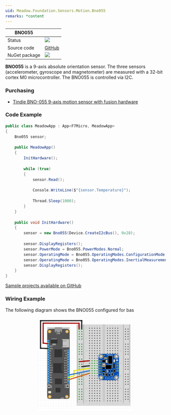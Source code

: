 ```yaml
---
uid: Meadow.Foundation.Sensors.Motion.Bno055
remarks: *content
---
```


| BNO055        |             |
|---------------|-------------|
| Status        | <img src="https://img.shields.io/badge/Working-brightgreen" style="width: auto; height: -webkit-fill-available;" /> |
| Source code   | [GitHub](https://github.com/WildernessLabs/Meadow.Foundation/tree/master/Source/Meadow.Foundation.Peripherals/Sensors.Motion.Bno055) |
| NuGet package | <img src="https://img.shields.io/nuget/v/Meadow.Foundation.Sensors.Motion.Bno055.svg?label=Meadow.Foundation.Sensors.Motion.Bno055" style="width: auto; height: -webkit-fill-available;" /> |

**BNO055** is a 9-axis absolute orientation sensor. The three sensors (accelerometer, gyroscope and magnetometer) are measured with a 32-bit cortex M0 microcontroller. The BNO055 is controlled via I2C.

### Purchasing
* [Tindie BNO-055 9-axis motion sensor with fusion hardware](https://www.tindie.com/products/onehorse/bno-055-9-axis-motion-sensor-with-hardware-fusion/)

### Code Example

```csharp
public class MeadowApp : App<F7Micro, MeadowApp>
{
    Bno055 sensor;

    public MeadowApp()
    {
        InitHardware();

        while (true)
        {
            sensor.Read();

            Console.WriteLine($"{sensor.Temperature}");

            Thread.Sleep(1000);
        }
    }

    public void InitHardware()
    {
        sensor = new Bno055(Device.CreateI2cBus(), 0x28);

        sensor.DisplayRegisters();
        sensor.PowerMode = Bno055.PowerModes.Normal;
        sensor.OperatingMode = Bno055.OperatingModes.ConfigurationMode;
        sensor.OperatingMode = Bno055.OperatingModes.InertialMeasurementUnit;
        sensor.DisplayRegisters();
    }
}
```

[Sample projects available on GitHub](https://github.com/WildernessLabs/Meadow.Foundation/tree/master/Source/Meadow.Foundation.Peripherals/Sensors.Motion.Bno055/Samples/) 

### Wiring Example

The following diagram shows the BNO055 configured for bas

<img src="../../API_Assets/Meadow.Foundation.Sensors.Motion.Bno055/Bno055_Fritzing.svg" 
    style="width: 60%; display: block; margin-left: auto; margin-right: auto;" />